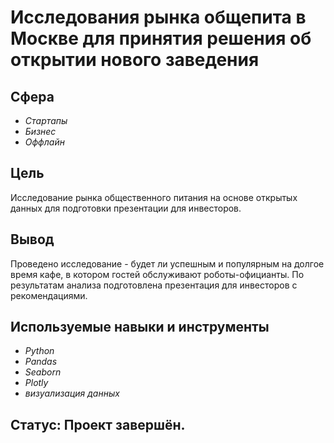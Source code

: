 # Исследования рынка общепита в Москве для принятия решения об открытии нового заведения

## Сфера
- *Стартапы*
- *Бизнес*
- *Оффлайн*

## Цель
Исследование рынка общественного питания на основе открытых данных для подготовки презентации для инвесторов.

## Вывод
Проведено исследование - будет ли успешным и популярным на долгое время кафе, в котором гостей обслуживают роботы-официанты.
По результатам анализа подготовлена презентация для инвесторов с рекомендациями. 

## Используемые навыки и инструменты
- *Python*
- *Pandas*
- *Seaborn*
- *Plotly*
- *визуализация данных*

## Статус: Проект завершён.
